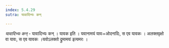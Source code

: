 ```yaml
---
index: 5.4.29
sutra: यावादिभ्यः कन्

---
```

_यावादिभ्यः कन्_ - यावादिभ्यः कन् । यावक इति । यवानामयं यावः=ओदनादिः, स एव यावकः । अलक्तवृक्षो वा यावः, स एव यावकः ।यवोऽलक्तो द्रुमामयः॑ इत्यमरः । 
